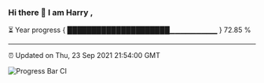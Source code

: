 ### Hi there 👋 I am Harry , 

⏳ Year progress { █████████████████████▁▁▁▁▁▁▁▁▁ } 72.85 %

---

⏰ Updated on Thu, 23 Sep 2021 21:54:00 GMT

![Progress Bar CI](https://github.com/duykhang68/duykhang68/workflows/Progress%20Bar%20CI/badge.svg)
